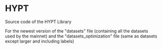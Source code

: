 # HYPT
Source code of the HYPT Library

For the newest version of the "datasets" file (containing all the datasets used by the mainnet) and the "datasets_optimization" file (same as datasets except larger and including labels)
